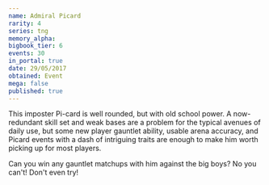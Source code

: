 ```yaml
---
name: Admiral Picard
rarity: 4
series: tng
memory_alpha:
bigbook_tier: 6
events: 30
in_portal: true
date: 29/05/2017
obtained: Event
mega: false
published: true
---
```


This imposter Pi-card is well rounded, but with old school power. A now-redundant skill set and weak bases are a problem for the typical avenues of daily use, but some new player gauntlet ability, usable arena accuracy, and Picard events with a dash of intriguing traits are enough to make him worth picking up for most players.

Can you win any gauntlet matchups with him against the big boys? No you can't! Don't even try!
